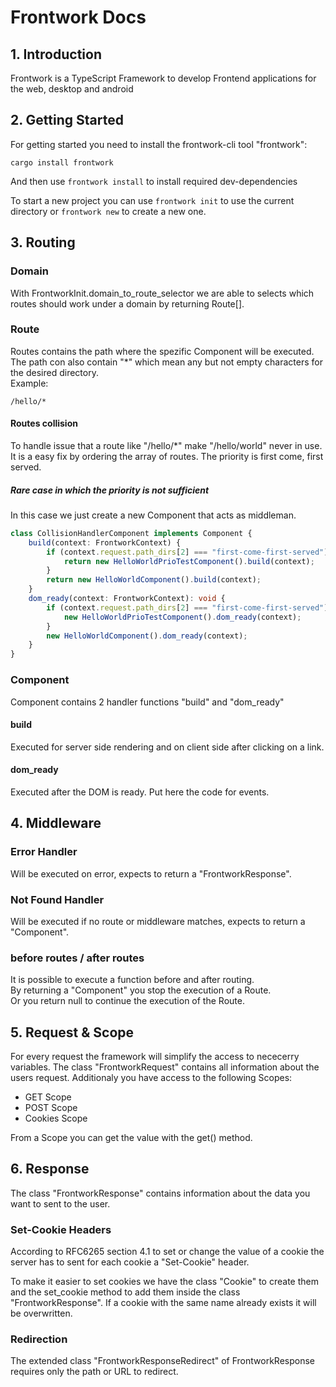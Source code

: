 # Frontwork Docs

## 1. Introduction
Frontwork is a TypeScript Framework to develop Frontend applications for the web, desktop and android


## 2. Getting Started
For getting started you need to install the frontwork-cli tool "frontwork": 

    cargo install frontwork  
And then use `frontwork install` to install required dev-dependencies 

To start a new project you can use `frontwork init` to use the current directory or `frontwork new` to create a new one.


## 3. Routing
### Domain
With FrontworkInit.domain_to_route_selector we are able to selects which routes should work under a domain by returning Route[].

### Route
Routes contains the path where the spezific Component will be executed.
The path con also contain "*" which mean any but not empty characters for the desired directory.  
Example:

    /hello/*

#### Routes collision
To handle issue that a route like "/hello/*" make "/hello/world" never in use. It is a easy fix by ordering the array of routes. The priority is first come, first served.

##### Rare case in which the priority is not sufficient
In this case we just create a new Component that acts as middleman.
```TypeScript
class CollisionHandlerComponent implements Component {
    build(context: FrontworkContext) {
        if (context.request.path_dirs[2] === "first-come-first-served") {
            return new HelloWorldPrioTestComponent().build(context);
        }
        return new HelloWorldComponent().build(context);
    }
    dom_ready(context: FrontworkContext): void {
        if (context.request.path_dirs[2] === "first-come-first-served") {
            new HelloWorldPrioTestComponent().dom_ready(context);
        }
        new HelloWorldComponent().dom_ready(context);
    }
}
```

### Component
Component contains 2 handler functions "build" and "dom_ready" 

#### build
Executed for server side rendering and on client side after clicking on a link.

#### dom_ready
Executed after the DOM is ready. Put here the code for events.



## 4. Middleware

### Error Handler
Will be executed on error, expects to return a "FrontworkResponse".

### Not Found Handler
Will be executed if no route or middleware matches, expects to return a "Component".

### before routes / after routes
It is possible to execute a function before and after routing.   
By returning a "Component" you stop the execution of a Route.  
Or you return null to continue the execution of the Route.


## 5. Request & Scope
For every request the framework will simplify the access to nececerry variables. The class "FrontworkRequest" contains all information about the users request. Additionaly you have access to the following Scopes:

- GET Scope
- POST Scope
- Cookies Scope

From a Scope you can get the value with the get() method.


## 6. Response
The class "FrontworkResponse" contains information about the data you want to sent to the user.

### Set-Cookie Headers
According to RFC6265 section 4.1 to set or change the value of a cookie the server has to sent for each cookie a "Set-Cookie" header.  

To make it easier to set cookies we have the class "Cookie" to create them and the set_cookie method to add them inside the class "FrontworkResponse". If a cookie with the same name already exists it will be overwritten.

### Redirection
The extended class "FrontworkResponseRedirect" of FrontworkResponse requires only the path or URL to redirect.